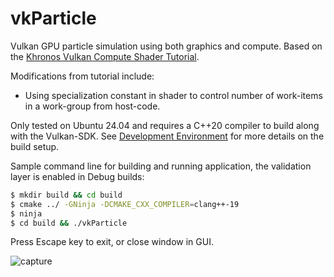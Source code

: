 # vkParticle

Vulkan GPU particle simulation using both graphics and compute.
Based on the [Khronos Vulkan Compute Shader Tutorial](https://docs.vulkan.org/tutorial/latest/11_Compute_Shader.html).

Modifications from tutorial include:
* Using specialization constant in shader to control number of work-items in a
  work-group from host-code.

Only tested on Ubuntu 24.04 and requires a C++20 compiler to build along with the Vulkan-SDK. See [Development Environment](https://docs.vulkan.org/tutorial/latest/02_Development_environment.html) for more details on the build setup.

Sample command line for building and running application, the validation layer
is enabled in Debug builds:
```sh
$ mkdir build && cd build
$ cmake ../ -GNinja -DCMAKE_CXX_COMPILER=clang++-19
$ ninja
$ cd build && ./vkParticle
```

Press Escape key to exit, or close window in GUI.

![capture](img/capture.gif)

